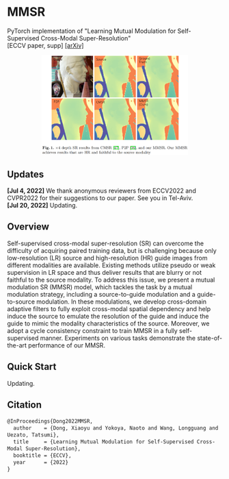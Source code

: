 # MMSR
PyTorch implementation of "Learning Mutual Modulation for Self-Supervised Cross-Modal Super-Resolution"  
[ECCV paper, supp] [[arXiv]](https://arxiv.org/abs/2207.09156)

<p align="center"> <img src="figs/result_example.png" width="68%"> </p>


## Updates
**[Jul 4, 2022]** We thank anonymous reviewers from ECCV2022 and CVPR2022 for their suggestions to our paper. See you in Tel-Aviv.  
**[Jul 20, 2022]** Updating. 


## Overview
Self-supervised cross-modal super-resolution (SR) can overcome the difficulty of acquiring paired training data, but is challenging because only low-resolution (LR) source and high-resolution (HR) guide images from different modalities are available.
Existing methods utilize pseudo or weak supervision in LR space and thus deliver results that are blurry or not faithful to the source modality.
To address this issue, we present a mutual modulation SR (MMSR) model, which tackles the task by a mutual modulation strategy, including a source-to-guide modulation and a guide-to-source modulation.
In these modulations, we develop cross-domain adaptive filters to fully exploit cross-modal spatial dependency and help induce the source to emulate the resolution of the guide and induce the guide to mimic the modality characteristics of the source.
Moreover, we adopt a cycle consistency constraint to train MMSR in a fully self-supervised manner.
Experiments on various tasks demonstrate the state-of-the-art performance of our MMSR.


## Quick Start
Updating.


## Citation
```
@InProceedings{Dong2022MMSR,
  author    = {Dong, Xiaoyu and Yokoya, Naoto and Wang, Longguang and Uezato, Tatsumi},
  title     = {Learning Mutual Modulation for Self-Supervised Cross-Modal Super-Resolution},
  booktitle = {ECCV},
  year      = {2022}
}
```
